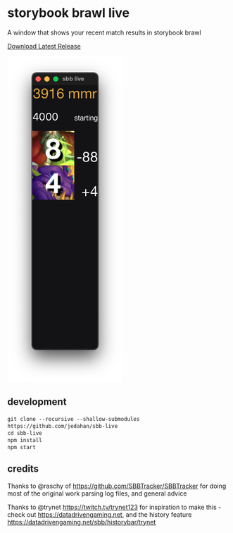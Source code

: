 # storybook brawl live

A window that shows your recent match results in storybook brawl

[Download Latest Release][]

![screenshot](screenshot.png)

## development

    git clone --recursive --shallow-submodules https://github.com/jedahan/sbb-live
    cd sbb-live
    npm install
    npm start

## credits

Thanks to @raschy of https://github.com/SBBTracker/SBBTracker for doing most of the original work parsing log files, and general advice

Thanks to @trynet https://twitch.tv/trynet123 for inspiration to make this - check out https://datadrivengaming.net, and the history feature https://datadrivengaming.net/sbb/historybar/trynet

[Download Latest Release]: https://github.com/jedahan/sbb-live/releases/download/v0.3.3/storybook-brawl-live_0.3.3_x64.msi
